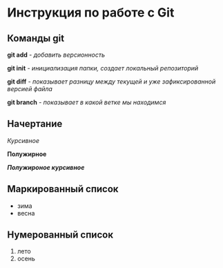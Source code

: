 # Инструкция по работе с Git

## Команды git

 **git add** - *добавить версионность*

 **git init** - *инициализация папки, создает локальный репозиторий*

 **git diff** - *показывает разницу между текущей и уже зафиксированной версией файла*

 **git branch** - *показывает в какой ветке мы находимся*

## Начертание

*Курсивное*

**Полужирное**

***Полужироное курсивное***

## Маркированный список
* зима
* весна
## Нумерованный список
1. лето
2. осень






